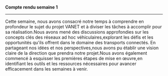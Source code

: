 **Compte rendu semaine 1**

---


  Cette semaine, nous avons consacré notre temps à comprendre en profondeur le sujet du projet VANET et à diviser les tâches à accomplir pour sa réalisation.Nous avons mené des discussions approfondies sur les concepts clés des réseaux ad hoc véhiculaires,explorant les défis et les opportunités qu'ils offrent dans le domaine des transports connectés. En partageant nos idées et nos perspectives,nous avons pu établir une vision claire de la direction que prendra notre projet.Nous avons également commencé à esquisser les premières étapes de mise en œuvre,en identifiant les outils et les ressources nécessaires pour avancer efficacement dans les semaines à venir.
